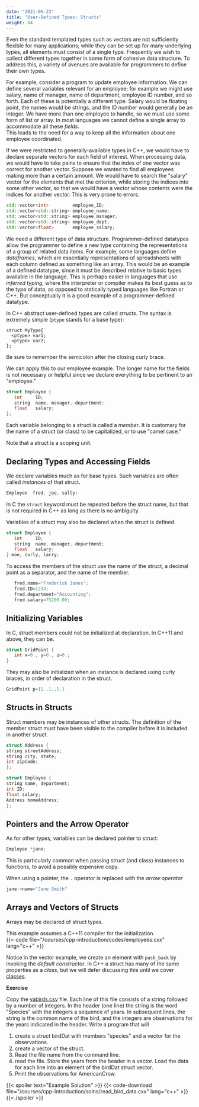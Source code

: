 ```yaml
---
date: "2021-06-23"
title: "User-Defined Types: Structs"
weight: 84
---
```


Even the standard templated types such as vectors are not sufficiently flexible for many applications; while they can be set up for many underlying types, all elements must consist of a single type.  Frequently we wish to collect different types together in some form of cohesive data structure.  To address this, a variety of avenues are available for programmers to define their own types.

For example, consider a program to update employee information.  We can define several variables relevant for an employee; for example we might use salary, name of manager, name of department, employee ID number, and so forth.  Each of these is potentially a different type.  Salary would be floating point, the names would be strings, and the ID number would generally be an integer.  We have more than one employee to handle, so we must use some form of list or array.  In most languages we cannot define a single array to accommodate all these _fields_.  
This leads to the need for a way to keep all the information about one employee coordinated.

If we were restricted to generally-available types in C++, we would have to declare separate vectors for each field of interest.  When processing data, we would have to take pains to ensure that the index of one vector was correct for another vector.  Suppose we wanted to find all employees making more than a certain amount.  We would have to search the "salary" vector for the elements that met the criterion, while storing the indices into some other vector, so that we would have a vector whose contents were the indices for another vector.  This is very prone to errors. 
```c++
std::vector<int>         employee_ID;
std::vector<std::string> employee_name;
std::vector<std::string> employee_manager;
std::vector<std::string> employee_dept;
std::vector<float>       employee_salary;
```
We need a different type of data structure.  Programmer-defined datatypes allow the programmer to define a new type containing the representations of a group of related data items.
For example, some languages define _dataframes_, which are essentially representations of spreadsheets with each column defined as something like an array. This would be an example of a defined datatype, since it must be described relative to basic types available in the language.  This is perhaps easier in languages that use _inferred typing_, where the interpreter or compiler makes its best guess as to the type of data, as opposed to statically typed languages like Fortran or C++.  But conceptually it is a good example of a programmer-defined datatype.

In C++ abstract user-defined types are called _structs_.
The syntax is extremely simple (`ptype` stands for a base type):
```no-highlight
struct MyType{
  <ptype> var1;
  <ptype> var2;
};
```
Be sure to remember the semicolon after the closing curly brace.

We can apply this to our employee example.  The longer name for the fields is not necessary or helpful since we declare everything to be pertinent to an "employee."
```c++
struct Employee {
   int     ID;
   string  name, manager, department;
   float   salary;
};
```

Each variable belonging to a struct is called a _member_.
It is customary for the name of a struct (or class) to be capitalized, or to use "camel case."

Note that a struct is a scoping unit.

## Declaring Types and Accessing Fields

We declare variables much as for base types.  Such variables are often called _instances_ of that struct.

```c++
Employee  fred, joe, sally;
```
In C the `struct` keyword must be repeated before the struct name, but that is not required in C++ as long as there is no ambiguity.

Variables of a struct may also be declared when the struct is defined.
```c++
struct Employee {
   int     ID;
   string  name, manager, department;
   float   salary;
} moe, curly, larry;
```
To access the members of the struct use the name of the struct, a decimal point as a separator, and the name of the member.

```c++
   fred.name="Frederick Jones";
   fred.ID=1234;
   fred.department="Accounting";
   fred.salary=75200.00;
```

## Initializing Variables

In C, struct members could not be initialized at declaration.  In C++11 and above, they can be.

```c++
struct GridPoint {
   int x=0., y=0., z=0.;
}
```
They may also be initialized when an instance is declared using curly braces, in order of declaration in the struct.
```c++
GridPoint p={1.,1.,1.}
```

## Structs in Structs

Struct members may be instances of other structs.  The definition of the member struct must have been visible to the compiler before it is included in another struct.
```c++
struct Address {
string streetAddress;
string city, state;
int zipCode;
};

struct Employee {
string name, department;
int ID;
float salary;
Address homeAddress;
};
```

## Pointers and the Arrow Operator

As for other types, variables can be declared pointer to struct:
```c++
Employee *jane;
```
This is particularly common when passing struct (and class) instances to functions, to avoid a possibly expensive copy.

When using a pointer, the `.` operator is replaced with the _arrow operator_
```c++
jane->name="Jane Smith"
```

## Arrays and Vectors of Structs

Arrays may be declared of struct types.

This example assumes a C++11 compiler for the initialization.  
{{< code file="/courses/cpp-introduction/codes/employees.cxx" lang="c++" >}}

Notice in the vector example, we create an element with `push_back` by invoking the _default constructor_.  In C++ a struct has many of the same properties as a _class_, but we will defer discussing this until we cover [classes](/courses/cpp-introduction/classes).

**Exercise**

Copy the [vabirds.csv](/data/vabirds.csv) file. Each line of this file consists of a string followed by a number of integers.  In the header (one line) the string is the word "Species" with the integers a sequence of years.  In subsequent lines, the string is the common name of the bird, and the integers are observations for the years indicated in the header.  Write a program that will
1. create a struct birdDat with members "species" and a vector for the observations.
2. create a vector of the struct.
3. Read the file name from the command line.
4. read the file.  Store the years from the header in a vector.  Load the data for each line into an element of the birdDat struct vector.    
5. Print the observations for AmericanCrow.

{{< spoiler text="Example Solution" >}}
{{< code-download file="/courses/cpp-introduction/solns/read_bird_data.cxx" lang="c++" >}}
{{< /spoiler >}}

